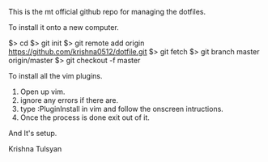 This is the mt official github repo for managing the dotfiles.

To install it onto a new computer.

$> cd
$> git init
$> git remote add origin https://github.com/krishna0512/dotfile.git
$> git fetch
$> git branch master origin/master
$> git checkout -f master

To install all the vim plugins.
1. Open up vim.
2. ignore any errors if there are.
3. type :PluginInstall in vim and follow the onscreen intructions.
4. Once the process is done exit out of it.

And It's setup.

Krishna Tulsyan
